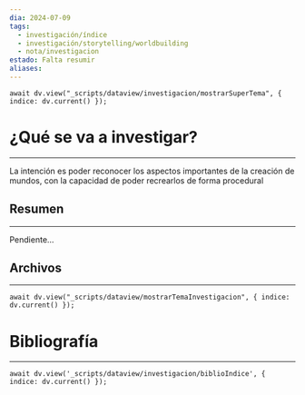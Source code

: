 ```yaml
---
dia: 2024-07-09
tags:
  - investigación/índice
  - investigación/storytelling/worldbuilding
  - nota/investigacion
estado: Falta resumir
aliases:
---
```

```dataviewjs
await dv.view("_scripts/dataview/investigacion/mostrarSuperTema", { indice: dv.current() });
```
# ¿Qué se va a investigar?
---
La intención es poder reconocer los aspectos importantes de la creación de mundos, con la capacidad de poder recrearlos de forma procedural

## Resumen
---
Pendiente...


## Archivos
---
```dataviewjs
await dv.view("_scripts/dataview/mostrarTemaInvestigacion", { indice: dv.current() });
```


# Bibliografía
---
```dataviewjs
await dv.view('_scripts/dataview/investigacion/biblioIndice', { indice: dv.current() });
```